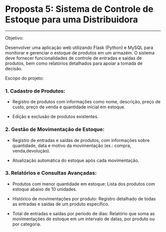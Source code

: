 # **Proposta 5:** Sistema de Controle de Estoque para uma Distribuidora

---

Objetivo:

Desenvolver uma aplicação web utilizando Flask (Python) e MySQL para monitorar e
gerenciar o estoque de produtos em um armazém. O sistema deve fornecer funcionalidades
de controle de entradas e saídas de produtos, bem como relatórios detalhados para apoiar a
tomada de decisão.

Escopo do projeto:

### **1. Cadastro de Produtos:**

* Registro de produtos com informações como nome, descrição, preço de custo, preço de venda e quantidade inicial em estoque.

* Edição e exclusão de produtos existentes.

### **2. Gestão de Movimentação de Estoque:**

* Registro de entradas e saídas de produtos, com informações sobre quantidade, data e motivo da movimentação (ex.: compra, venda,devolução).

* Atualização automática do estoque após cada movimentação.

### **3. Relatórios e Consultas Avançadas:**

* Produtos com menor quantidade em estoque: Lista dos produtos com estoque abaixo de 10 unidades.

* Histórico de movimentações por produto: Registro detalhado de todas as entradas e saídas de um produto específico.

* Total de entradas e saídas por período de dias: Relatório que soma as movimentações de estoque em um intervalo de datas, por produto ou por
categoria.

